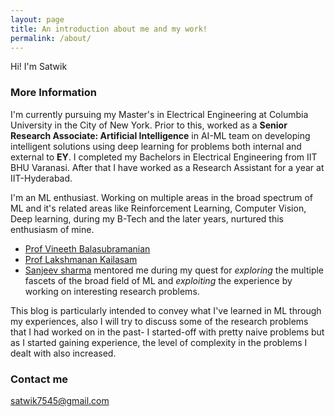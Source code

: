 ```yaml
---
layout: page
title: An introduction about me and my work!
permalink: /about/
---
```


Hi! I'm Satwik

### More Information

I'm currently pursuing my Master's in Electrical Engineering at Columbia University in the City of New York. Prior to this, worked as a **Senior Research Associate: Artificial Intelligence** in AI-ML team on developing intelligent solutions using deep learning for problems both internal and external to **EY**. I completed my Bachelors in Electrical Engineering from IIT BHU Varanasi. After that I have worked as a Research Assistant for a year at IIT-Hyderabad.

I'm an ML enthusiast. Working on multiple areas in the broad spectrum of ML and it's related areas like Reinforcement Learning, Computer Vision, Deep learning, during my B-Tech and the later years, nurtured this enthusiasm of mine. 

- [Prof Vineeth Balasubramanian](https://www.iith.ac.in/~vineethnb/)
- [Prof Lakshmanan Kailasam](https://www.iitbhu.ac.in/dept/cse/people/lakshmanankcse)
- [Sanjeev sharma](https://www.linkedin.com/in/sanjeevsharmaiitr/) 
mentored me during my quest for _exploring_ the multiple fascets of the broad field of ML and _exploiting_ the experience by working on interesting research problems.   

This blog is particularly intended to convey what I've learned in ML through  my experiences, also I will try to discuss some of the research problems that I had worked on in the past- I started-off with pretty naive problems but as I started gaining experience, the level of complexity in the problems I dealt with also increased.

### Contact me

[satwik7545@gmail.com](mailto:email@domain.com)




